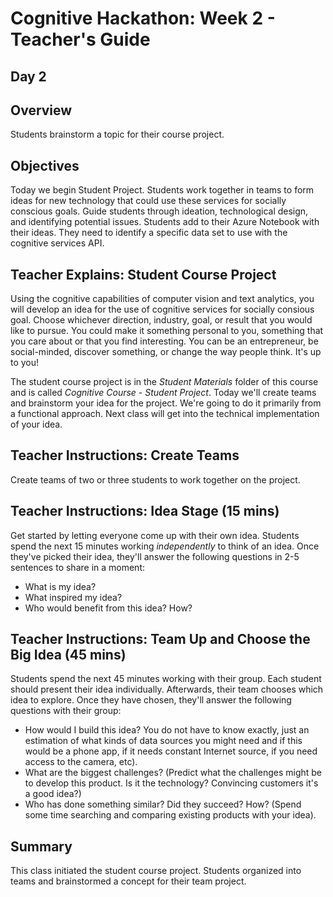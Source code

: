# Cognitive Hackathon: Week 2 - Teacher's Guide
## Day 2

## Overview
Students brainstorm a topic for their course project.

## Objectives
Today we begin Student Project. Students work together in teams to form ideas for new technology that could use these services for socially conscious goals. Guide students through ideation, technological design, and identifying potential issues. Students add to their Azure Notebook with their ideas. They need to identify a specific data set to use with the cognitive services API.

## Teacher Explains: Student Course Project 
Using the cognitive capabilities of computer vision and text analytics, you will develop an idea for the use of cognitive services for socially consious goal. Choose whichever direction, industry, goal, or result that you would like to pursue. You could make it something personal to you, something that you care about or that you find interesting. You can be an entrepreneur, be social-minded, discover something, or change the way people think. It's up to you!

The student course project is in the *Student Materials* folder of this course and is called *Cognitive Course - Student Project*. Today we'll create teams and brainstorm your idea for the project. We're going to do it primarily from a functional approach. Next class will get into the technical implementation of your idea.

## Teacher Instructions: Create Teams
Create teams of two or three students to work together on the project.

## Teacher Instructions: Idea Stage (15 mins)
Get started by letting everyone come up with their own idea. Students spend the next 15 minutes working *independently* to think of an idea. Once they've picked their idea, they'll answer the following questions in 2-5 sentences to share in a moment:
* What is my idea? 
* What inspired my idea?
* Who would benefit from this idea? How?

## Teacher Instructions: Team Up and Choose the Big Idea (45 mins)
Students spend the next 45 minutes working with their group. Each student should present their idea individually. Afterwards, their team chooses which idea to  explore. Once they have chosen, they'll answer the following questions with their group:
* How would I build this idea? You do not have to know exactly, just an estimation of what kinds of data sources you might need and if this would be a phone app, if it needs constant Internet source, if you need access to the camera, etc).
* What are the biggest challenges? (Predict what the challenges might be to develop this product. Is it the technology? Convincing customers it's a good idea?)
* Who has done something similar? Did they succeed? How? (Spend some time searching and comparing existing products with your idea).

## Summary
This class initiated the student course project. Students organized into  teams and brainstormed a concept for their team project.